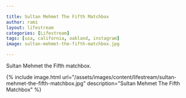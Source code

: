 ```yaml
---

title: Sultan Mehmet The Fifth Matchbox
author: rami
layout: lifestream 
categories: [Lifestream]
tags: [usa, california, oakland, instagram]
image: sultan-mehmet-the-fifth-matchbox.jpg

---
```


Sultan Mehmet the Fifth matchbox.

{% include image.html url="/assets/images/content/lifestream/sultan-mehmet-the-fifth-matchbox.jpg" description="Sultan Mehmet The Fifth Matchbox" %}

